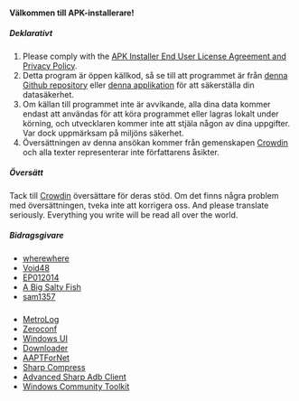 #### Välkommen till APK-installerare!

##### Deklarativt
1. Please comply with the [APK Installer End User License Agreement and Privacy Policy](https://github.com/Paving-Base/APK-Installer/blob/main/Privacy.md).
2. Detta program är öppen källkod, så se till att programmet är från [denna Github repository](https://github.com/Paving-Base/APK-Installer) eller [denna applikation](https://www.microsoft.com/store/apps/9P2JFQ43FPPG) för att säkerställa din datasäkerhet.
3. Om källan till programmet inte är avvikande, alla dina data kommer endast att användas för att köra programmet eller lagras lokalt under körning, och utvecklaren kommer inte att stjäla någon av dina uppgifter. Var dock uppmärksam på miljöns säkerhet.
4. Översättningen av denna ansökan kommer från gemenskapen [Crowdin](https://crowdin.com/project/APKInstaller "Crowdin") och alla texter representerar inte författarens åsikter.

##### Översätt
Tack till [Crowdin](https://crowdin.com/project/APKInstaller "Crowdin") översättare för deras stöd. Om det finns några problem med översättningen, tveka inte att korrigera oss. And please translate seriously. Everything you write will be read all over the world.

##### Bidragsgivare
- [wherewhere](https://github.com/wherewhere)
- [Void48](https://github.com/Void48)
- [EP012014](https://github.com/EP012014)
- [A Big Salty Fish](https://github.com/bigsaltyfishes)
- [sam1357](https://github.com/sam1357)

#####
- [MetroLog](https://github.com/roubachof/MetroLog "MetroLog")
- [Zeroconf](https://github.com/novotnyllc/Zeroconf "Zeroconf")
- [Windows UI](https://github.com/microsoft/microsoft-ui-xaml "Windows UI")
- [Downloader](https://github.com/bezzad/Downloader "Downloader")
- [AAPTForNet](https://github.com/canheo136/QuickLook.Plugin.ApkViewer "AAPTForNet")
- [Sharp Compress](https://github.com/adamhathcock/sharpcompress "Sharp Compress")
- [Advanced Sharp Adb Client](https://github.com/yungd1plomat/AdvancedSharpAdbClient "Advanced Sharp Adb Client")
- [Windows Community Toolkit](https://github.com/CommunityToolkit/WindowsCommunityToolkit "Windows Community Toolkit")